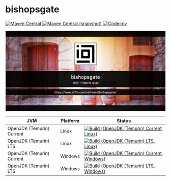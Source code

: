 bishopsgate
===

[![Maven Central](https://img.shields.io/maven-central/v/com.io7m.bishopsgate/com.io7m.bishopsgate.svg?style=flat-square)](http://search.maven.org/#search%7Cga%7C1%7Cg%3A%22com.io7m.bishopsgate%22)
[![Maven Central (snapshot)](https://img.shields.io/nexus/s/https/s01.oss.sonatype.org/com.io7m.bishopsgate/com.io7m.bishopsgate.svg?style=flat-square)](https://s01.oss.sonatype.org/content/repositories/snapshots/com/io7m/bishopsgate/)
[![Codecov](https://img.shields.io/codecov/c/github/io7m/bishopsgate.svg?style=flat-square)](https://codecov.io/gh/io7m/bishopsgate)

![bishopsgate](./src/site/resources/bishopsgate.jpg?raw=true)

| JVM | Platform | Status |
|-----|----------|--------|
| OpenJDK (Temurin) Current | Linux | [![Build (OpenJDK (Temurin) Current, Linux)](https://img.shields.io/github/actions/workflow/status/io7m/bishopsgate/main.linux.temurin.current.yml)](https://github.com/io7m/bishopsgate/actions?query=workflow%3Amain.linux.temurin.current)|
| OpenJDK (Temurin) LTS | Linux | [![Build (OpenJDK (Temurin) LTS, Linux)](https://img.shields.io/github/actions/workflow/status/io7m/bishopsgate/main.linux.temurin.lts.yml)](https://github.com/io7m/bishopsgate/actions?query=workflow%3Amain.linux.temurin.lts)|
| OpenJDK (Temurin) Current | Windows | [![Build (OpenJDK (Temurin) Current, Windows)](https://img.shields.io/github/actions/workflow/status/io7m/bishopsgate/main.windows.temurin.current.yml)](https://github.com/io7m/bishopsgate/actions?query=workflow%3Amain.windows.temurin.current)|
| OpenJDK (Temurin) LTS | Windows | [![Build (OpenJDK (Temurin) LTS, Windows)](https://img.shields.io/github/actions/workflow/status/io7m/bishopsgate/main.windows.temurin.lts.yml)](https://github.com/io7m/bishopsgate/actions?query=workflow%3Amain.windows.temurin.lts)|
